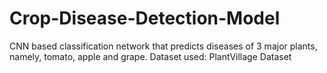 # Crop-Disease-Detection-Model
CNN based classification network that predicts diseases of 3 major plants, namely, tomato, apple and grape.
Dataset used: PlantVillage Dataset
